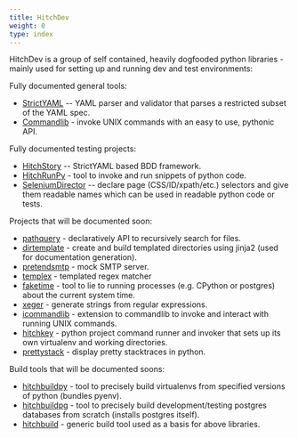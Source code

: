 ```yaml
---
title: HitchDev
weight: 0
type: index
---
```


HitchDev is a group of self contained, heavily dogfooded python libraries - mainly used for setting up and running dev and test environments:

Fully documented general tools:

- [StrictYAML](strictyaml) -- YAML parser and validator that parses a restricted subset of the YAML spec.
- [Commandlib](commandlib) - invoke UNIX commands with an easy to use, pythonic API.

Fully documented testing projects:

- [HitchStory](hitchstory) -- StrictYAML based BDD framework.
- [HitchRunPy](hitchrunpy) - tool to invoke and run snippets of python code.
- [SeleniumDirector](seleniumdirector) -- declare page (CSS/ID/xpath/etc.) selectors and give them readable names which can be used in readable python code or tests.

Projects that will be documented soon:

- [pathquery](https://github.com/crdoconnor/pathquery) - declaratively API to recursively search for files.
- [dirtemplate](https://github.com/hitchdev/dirtemplate) - create and build templated directories using jinja2 (used for documentation generation).
- [pretendsmtp](https://github.com/hitchdev/pretendsmtp) - mock SMTP server.
- [templex](https://github.com/crdoconnor/templex) - templated regex matcher
- [faketime](https://github.com/crdoconnor/commandlib) - tool to lie to running processes (e.g. CPython or postgres) about the current system time.
- [xeger](https://github.com/crdoconnor/xeger) - generate strings from regular expressions.
- [icommandlib](https://github.com/crdoconnor/icommandlib) - extension to commandlib to invoke and interact with running UNIX commands.
- [hitchkey](https://github.com/hitchdev/hitchkey) - python project command runner and invoker that sets up its own virtualenv and working directories.
- [prettystack](https://github.com/crdoconnor/prettystack) - display pretty stacktraces in python.

Build tools that will be documented soons:

- [hitchbuildpy](https://github.com/hitchdev/hitchbuildpy) - tool to precisely build virtualenvs from specified versions of python (bundles pyenv).
- [hitchbuildpg](https://github.com/hitchdev/hitchbuildpg) - tool to precisely build development/testing postgres databases from scratch (installs postgres itself).
- [hitchbuild](https://github.com/hitchdev/hitchbuild) - generic build tool used as a basis for above libraries.
